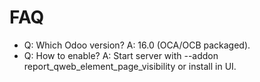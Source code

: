 # FAQ

- Q: Which Odoo version? A: 16.0 (OCA/OCB packaged).
- Q: How to enable? A: Start server with --addon report_qweb_element_page_visibility or install in UI.
